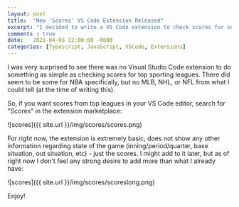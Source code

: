 ```yaml
---
layout: post
title:  "New 'Scores' VS Code Extension Released"
excerpt: "I decided to write a VS Code extension to check scores for some of the top leagues"
comments : true
date:   2021-04-06 12:00:00 -0600
categories: [Typescript, JavaScript, VSCode, Extensions]
---
```


I was very surprised to see there was no Visual Studio Code extension to do something as simple as checking scores for top sporting leagues. There did seem to be some for NBA specifically, but no MLB, NHL, or NFL from what I could tell (at the time of writing this).

So, if you want scores from top leagues in your VS Code editor, search for "Scores" in the extension marketplace:

![scores]({{ site.url }}/img/scores/scores.png)

For right now, the extension is extremely basic, does not show any other information regarding state of the game (inning/period/quarter, base situation, out situation, etc) - just the scores. I might add to it later, but as of right now I don't feel any strong desire to add more than what I already have:

![scores]({{ site.url }}/img/scores/scoreslong.png)

Enjoy!
